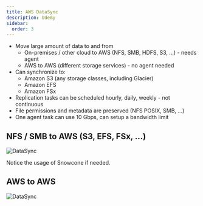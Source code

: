 ```yaml
---
title: AWS DataSync
description: Udemy
sidebar:
  order: 3
---
```


- Move large amount of data to and from
  - On-premises / other cloud to AWS (NFS, SMB, HDFS, S3, ...) - needs agent
  - AWS to AWS (different storage services) - no agent needed
- Can synchronize to:
  - Amazon S3 (any storage classes, including Glacier)
  - Amazon EFS
  - Amazon FSx
- Replication tasks can be scheduled hourly, daily, weekly - not continuous
- File permissions and metadata are preserved (NFS POSIX, SMB, ...)
- One agent task can use 10 Gbps, can setup a bandwidth limit

## NFS / SMB to AWS (S3, EFS, FSx, ...)

![DataSync](/img/udemy/datasync-onprem-aws.png)

Notice the usage of Snowcone if needed.

## AWS to AWS

![DataSync](/img/udemy/datasync-aws-aws.png)

